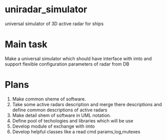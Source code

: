 uniradar_simulator
==================

universal simulator of 3D active radar for ships

Main task
==================

Make a universal simulator which should have interface with imto and support flexible configuration parameters of radar from DB  

Plans
==================
1) Make common sheme of software.
2) Take some active radars description and merge there descriptions and define common descriptions of active radars
3) Make detail shem of software in UML notation.
4) Define pool of techologies and libraries which will be use
5) Develop module of exchange with imto
6) Develop helpful classes like a read cmd params,log,mutexes 

